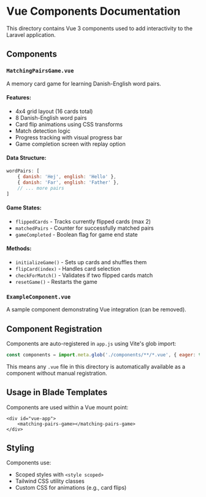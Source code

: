 # Vue Components Documentation

This directory contains Vue 3 components used to add interactivity to the Laravel application.

## Components

### `MatchingPairsGame.vue`
A memory card game for learning Danish-English word pairs.

#### Features:
- 4x4 grid layout (16 cards total)
- 8 Danish-English word pairs
- Card flip animations using CSS transforms
- Match detection logic
- Progress tracking with visual progress bar
- Game completion screen with replay option

#### Data Structure:
```javascript
wordPairs: [
    { danish: 'Hej', english: 'Hello' },
    { danish: 'Far', english: 'Father' },
    // ... more pairs
]
```

#### Game States:
- `flippedCards` - Tracks currently flipped cards (max 2)
- `matchedPairs` - Counter for successfully matched pairs
- `gameCompleted` - Boolean flag for game end state

#### Methods:
- `initializeGame()` - Sets up cards and shuffles them
- `flipCard(index)` - Handles card selection
- `checkForMatch()` - Validates if two flipped cards match
- `resetGame()` - Restarts the game

### `ExampleComponent.vue`
A sample component demonstrating Vue integration (can be removed).

## Component Registration

Components are auto-registered in `app.js` using Vite's glob import:
```javascript
const components = import.meta.glob('./components/**/*.vue', { eager: true });
```

This means any `.vue` file in this directory is automatically available as a component without manual registration.

## Usage in Blade Templates

Components are used within a Vue mount point:
```blade
<div id="vue-app">
    <matching-pairs-game></matching-pairs-game>
</div>
```

## Styling

Components use:
- Scoped styles with `<style scoped>`
- Tailwind CSS utility classes
- Custom CSS for animations (e.g., card flips)